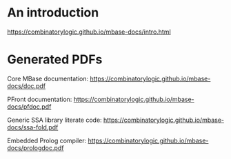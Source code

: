 # An introduction

   https://combinatorylogic.github.io/mbase-docs/intro.html
   
# Generated PDFs

Core MBase documentation:
   https://combinatorylogic.github.io/mbase-docs/doc.pdf
   
PFront documentation:
   https://combinatorylogic.github.io/mbase-docs/pfdoc.pdf
   
Generic SSA library literate code:
   https://combinatorylogic.github.io/mbase-docs/ssa-fold.pdf
   
Embedded Prolog compiler:
   https://combinatorylogic.github.io/mbase-docs/prologdoc.pdf


